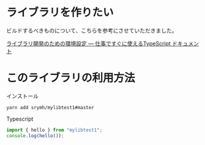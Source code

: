 # ライブラリを作りたい

ビルドするべきものについて、こちらを参考にさせていただきました。

[ライブラリ開発のための環境設定 — 仕事ですぐに使えるTypeScript ドキュメント](https://future-architect.github.io/typescript-guide/libenv.html)


# このライブラリの利用方法

インストール

```
yarn add srymh/mylibtest1#master
```

Typescript

``` ts
import { hello } from "mylibtest1";
console.log(hello());
```
